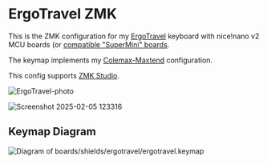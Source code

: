 # ErgoTravel ZMK

This is the ZMK configuration for my [ErgoTravel](https://github.com/jpconstantineau/ErgoTravel) keyboard with nice!nano v2 MCU boards (or [compatible "SuperMini" boards](https://github.com/joric/nrfmicro/wiki/Alternatives#supermini-nrf52840).

The keymap implements my [Colemax-Maxtend](https://github.com/mhantsch/maxtend) configuration.

This config supports [ZMK Studio](https://github.com/zmkfirmware/zmk-studio).

![ErgoTravel-photo](https://github.com/user-attachments/assets/8c9acf2d-8dba-45a8-9c75-3c9e0b6271ec)

![Screenshot 2025-02-05 123316](https://github.com/user-attachments/assets/f416ba56-a1ce-4530-b68c-5d1c4d08c8b9)

## Keymap Diagram

![Diagram of boards/shields/ergotravel/ergotravel.keymap](keymap-drawer/ergotravel.svg "generated by @caksoylar's Keymap Drawer")

